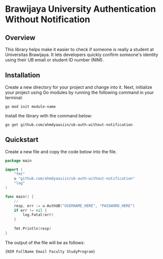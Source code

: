# Brawijaya University Authentication Without Notification

## Overview
This library helps make it easier to check if someone is really a student at Universitas Brawijaya. It lets developers quickly confirm someone's identity using their UB email or student ID number (NIM).

## Installation
Create a new directory for your project and change into it. Next, initialize your project using Go modules by running the following command in your terminal:
```
go mod init module-name
```
Install the library with the command below:
```
go get github.com/ahmdyaasiin/ub-auth-without-notification
```

## Quickstart
Create a new file and copy the code below into the file.
```go
package main

import (
    "fmt"
    u "github.com/ahmdyaasiin/ub-auth-without-notification"
    "log"
)

func main() {
    //
    resp, err := u.AuthUB("USERNAME_HERE", "PASSWORD_HERE")
    if err != nil {
        log.Fatal(err)
    }
    
    fmt.Println(resp)
}
```
The output of the file will be as follows:
```
{NIM FullName Email Faculty StudyProgram}
```